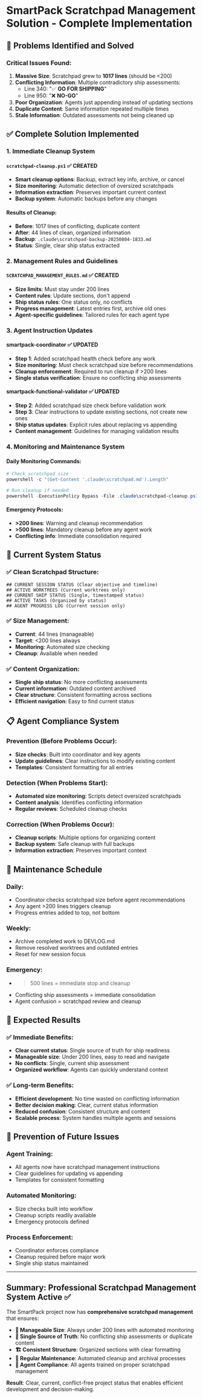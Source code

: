# SmartPack Scratchpad Management Solution - Complete Implementation

## 🚨 **Problems Identified and Solved**

### **Critical Issues Found:**
1. **Massive Size**: Scratchpad grew to **1017 lines** (should be <200)
2. **Conflicting Information**: Multiple contradictory ship assessments:
   - Line 340: "✅ **GO FOR SHIPPING**"
   - Line 950: "❌ **NO-GO**" 
3. **Poor Organization**: Agents just appending instead of updating sections
4. **Duplicate Content**: Same information repeated multiple times
5. **Stale Information**: Outdated assessments not being cleaned up

## ✅ **Complete Solution Implemented**

### **1. Immediate Cleanup System**
#### **`scratchpad-cleanup.ps1`** ✅ **CREATED**
- **Smart cleanup options**: Backup, extract key info, archive, or cancel
- **Size monitoring**: Automatic detection of oversized scratchpads
- **Information extraction**: Preserves important current context
- **Backup system**: Automatic backups before any changes

#### **Results of Cleanup:**
- **Before**: 1017 lines of conflicting, duplicate content
- **After**: 44 lines of clean, organized information
- **Backup**: `.claude\scratchpad-backup-20250804-1833.md`
- **Status**: Single, clear ship status extracted

### **2. Management Rules and Guidelines**
#### **`SCRATCHPAD_MANAGEMENT_RULES.md`** ✅ **CREATED**
- **Size limits**: Must stay under 200 lines
- **Content rules**: Update sections, don't append
- **Ship status rules**: One status only, no conflicts
- **Progress management**: Latest entries first, archive old ones
- **Agent-specific guidelines**: Tailored rules for each agent type

### **3. Agent Instruction Updates**
#### **smartpack-coordinator** ✅ **UPDATED**
- **Step 1**: Added scratchpad health check before any work
- **Size monitoring**: Must check scratchpad size before recommendations
- **Cleanup enforcement**: Required to run cleanup if >200 lines
- **Single status verification**: Ensure no conflicting ship assessments

#### **smartpack-functional-validator** ✅ **UPDATED**  
- **Step 2**: Added scratchpad size check before validation work
- **Step 3**: Clear instructions to update existing sections, not create new ones
- **Ship status updates**: Explicit rules about replacing vs appending
- **Content management**: Guidelines for managing validation results

### **4. Monitoring and Maintenance System**
#### **Daily Monitoring Commands:**
```powershell
# Check scratchpad size
powershell -c "(Get-Content '.claude\scratchpad.md').Length"

# Run cleanup if needed
powershell -ExecutionPolicy Bypass -File .claude\scratchpad-cleanup.ps1
```

#### **Emergency Protocols:**
- **>200 lines**: Warning and cleanup recommendation
- **>500 lines**: Mandatory cleanup before any agent work
- **Conflicting info**: Immediate consolidation required

## 🎯 **Current System Status**

### **✅ Clean Scratchpad Structure:**
```
## CURRENT SESSION STATUS (Clear objective and timeline)
## ACTIVE WORKTREES (Current worktrees only)  
## CURRENT SHIP STATUS (Single, timestamped status)
## ACTIVE TASKS (Organized by status)
## AGENT PROGRESS LOG (Current session only)
```

### **✅ Size Management:**
- **Current**: 44 lines (manageable)
- **Target**: <200 lines always
- **Monitoring**: Automated size checking
- **Cleanup**: Available when needed

### **✅ Content Organization:**
- **Single ship status**: No more conflicting assessments
- **Current information**: Outdated content archived  
- **Clear structure**: Consistent formatting across sections
- **Efficient navigation**: Easy to find current status

## 📋 **Agent Compliance System**

### **Prevention (Before Problems Occur):**
- **Size checks**: Built into coordinator and key agents
- **Update guidelines**: Clear instructions to modify existing content
- **Templates**: Consistent formatting for all entries

### **Detection (When Problems Start):**
- **Automated size monitoring**: Scripts detect oversized scratchpads
- **Content analysis**: Identifies conflicting information
- **Regular reviews**: Scheduled cleanup checks

### **Correction (When Problems Occur):**
- **Cleanup scripts**: Multiple options for organizing content
- **Backup system**: Safe cleanup with full backups
- **Information extraction**: Preserves important context

## 🔄 **Maintenance Schedule**

### **Daily:**
- Coordinator checks scratchpad size before agent recommendations
- Any agent >200 lines triggers cleanup
- Progress entries added to top, not bottom

### **Weekly:**
- Archive completed work to DEVLOG.md
- Remove resolved worktrees and outdated entries
- Reset for new session focus

### **Emergency:**
- >500 lines = immediate stop and cleanup
- Conflicting ship assessments = immediate consolidation
- Agent confusion = scratchpad review and cleanup

## 🎯 **Expected Results**

### **✅ Immediate Benefits:**
- **Clear current status**: Single source of truth for ship readiness
- **Manageable size**: Under 200 lines, easy to read and navigate
- **No conflicts**: Single, current ship assessment
- **Organized workflow**: Agents can quickly understand context

### **✅ Long-term Benefits:**
- **Efficient development**: No time wasted on conflicting information
- **Better decision making**: Clear, current status information
- **Reduced confusion**: Consistent structure and content
- **Scalable process**: System handles multiple agents and sessions

## 🚨 **Prevention of Future Issues**

### **Agent Training:**
- All agents now have scratchpad management instructions
- Clear guidelines for updating vs appending
- Templates for consistent formatting

### **Automated Monitoring:**
- Size checks built into workflow
- Cleanup scripts readily available
- Emergency protocols defined

### **Process Enforcement:**
- Coordinator enforces compliance
- Cleanup required before major work
- Single ship status maintained

---

## **Summary: Professional Scratchpad Management System Active** ✅

The SmartPack project now has **comprehensive scratchpad management** that ensures:

- **📏 Manageable Size**: Always under 200 lines with automated monitoring
- **🎯 Single Source of Truth**: No conflicting ship assessments or duplicate content
- **🏗️ Consistent Structure**: Organized sections with clear formatting
- **🔄 Regular Maintenance**: Automated cleanup and archival processes
- **👥 Agent Compliance**: All agents trained on proper scratchpad management

**Result**: Clear, current, conflict-free project status that enables efficient development and decision-making.